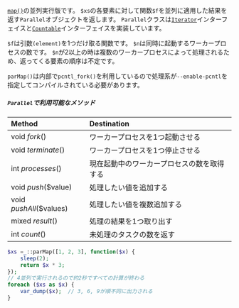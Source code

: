 [`map()`](#map)の並列実行版です。
`$xs`の各要素に対して関数`$f`を並列に適用した結果を返す`Parallel`オブジェクトを返します。
`Parallel`クラスは[`Iterator`](http://php.net/manual/ja/class.iterator.php)インターフェイスと[`Countable`](http://php.net/manual/ja/class.countable.php)インターフェイスを実装しています。

`$f`は引数`(element)`を1つだけ取る関数です。
`$n`は同時に起動するワーカープロセスの数です。
`$n`が2以上の時は複数のワーカープロセスによって処理されるため、返ってくる要素の順序は不定です。

`parMap()`は内部で`pcntl_fork()`を利用しているので処理系が`--enable-pcntl`を指定してコンパイルされている必要があります。

##### `Parallel`で利用可能なメソッド

| Method                  | Destination
|:------------------------|:------------
| void *fork*()           | ワーカープロセスを1つ起動させる
| void *terminate*()      | ワーカープロセスを1つ停止させる
| int *processes*()       | 現在起動中のワーカープロセスの数を取得する
| void *push*($value)     | 処理したい値を追加する
| void *pushAll*($values) | 処理したい値を複数追加する
| mixed *result*()        | 処理の結果を1つ取り出す
| int *count*()           | 未処理のタスクの数を返す

```php
$xs =_::parMap([1, 2, 3], function($x) {
    sleep(2);
    return $x * 3;
});
// 4並列で実行されるので約2秒ですべての計算が終わる
foreach ($xs as $x) {
    var_dump($x);  // 3, 6, 9が順不同に出力される
}
```
